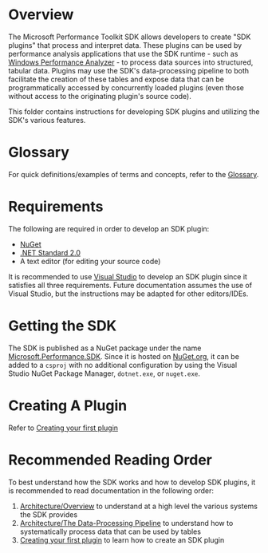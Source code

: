 # Overview
The Microsoft Performance Toolkit SDK allows developers to create "SDK plugins" that process and interpret data. 
These plugins can be used by performance analysis applications that use the SDK runtime - such as [Windows Performance Analyzer](https://docs.microsoft.com/en-us/windows-hardware/test/wpt/windows-performance-analyzer) - to process data sources into structured, tabular data. Plugins may use the SDK's data-processing pipeline to both facilitate the creation of these tables and expose data that can be programmatically accessed by concurrently loaded plugins (even those without access to the originating plugin's source code).

This folder contains instructions for developing SDK plugins and utilizing the SDK's various features.

# Glossary

For quick definitions/examples of terms and concepts, refer to the [Glossary](./Glossary.md). 

# Requirements
The following are required in order to develop an SDK plugin:
* [NuGet](https://www.nuget.org/downloads)
* [.NET Standard 2.0](https://dotnet.microsoft.com/download/visual-studio-sdks)
* A text editor (for editing your source code)

It is recommended to use [Visual Studio](https://visualstudio.microsoft.com/downloads/) to develop an SDK plugin since it satisfies all three requirements. Future documentation assumes the use of Visual Studio, but the instructions may be adapted for other editors/IDEs.

# Getting the SDK
The SDK is published as a NuGet package under the name [Microsoft.Performance.SDK](https://www.nuget.org/packages/Microsoft.Performance.SDK/). 
Since it is hosted on [NuGet.org](https://www.nuget.org/), it can be added to a `csproj` with no additional configuration by using 
the Visual Studio NuGet Package Manager, `dotnet.exe`, or `nuget.exe`.

# Creating A Plugin
Refer to [Creating your first plugin](Using-the-SDK/Creating-your-plugin.md)

# Recommended Reading Order
To best understand how the SDK works and how to develop SDK plugins, it is recommended to read documentation in the following order:
1) [Architecture/Overview](./Architecture/Overview.md) to understand at a high level the various systems the SDK provides
2) [Architecture/The Data-Processing Pipeline](./Architecture/The-Data-Processing-Pipeline.md) to understand how to systematically process data that 
can be used by tables
3) [Creating your first plugin](Using-the-SDK/Creating-your-plugin.md) to learn how to create an SDK plugin